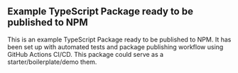 ## Example TypeScript Package ready to be published to NPM

This is an example TypeScript Package ready to be published to NPM. It has been set up with automated tests and package publishing workflow using GitHub Actions CI/CD.
This package could serve as a starter/boilerplate/demo them.